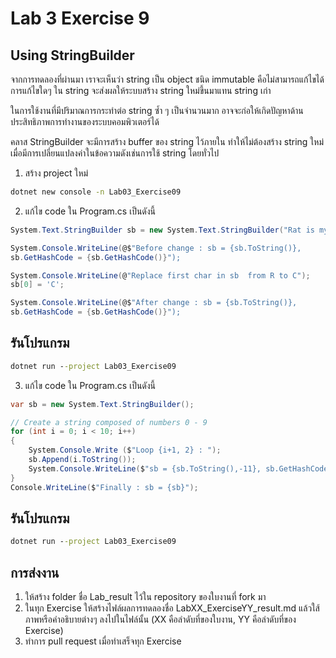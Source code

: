 # Lab 3 Exercise 9

## Using StringBuilder
จากการทดลองที่ผ่านมา เราจะเห็นว่า string เป็น object ชนิด immutable คือไม่สามารถแก้ไขได้ การแก้ไขใดๆ ใน string จะส่งผลให้ระบบสร้าง string ใหม่ขึ้นมาแทน string เก่า

ในการใช้งานที่มีปริมาณการกระทำต่อ string ซ้ำ ๆ เป็นจำนวนมาก อาจจะก่อให้เกิดปัญหาด้านประสิทธิภาพการทำงานของระบบคอมพิวเตอร์ได้

คลาส StringBuilder จะมีการสร้าง buffer ของ string ไว้ภายใน ทำให้ไม่ต้องสร้าง string ใหม่เมื่อมีการเปลี่ยนแปลงค่าในข้อความดังเช่นการใช้ string โดยทั่วไป
 
1. สร้าง project ใหม่

```cmd
dotnet new console -n Lab03_Exercise09
```

2. แก้ไข code ใน Program.cs เป็นดังนี้

```cs
System.Text.StringBuilder sb = new System.Text.StringBuilder("Rat is my favorite animal.");

System.Console.WriteLine(@$"Before change : sb = {sb.ToString()}, 
sb.GetHashCode = {sb.GetHashCode()}");

System.Console.WriteLine(@"Replace first char in sb  from R to C");
sb[0] = 'C';

System.Console.WriteLine(@$"After change : sb = {sb.ToString()}, 
sb.GetHashCode = {sb.GetHashCode()}");
```

## รันโปรแกรม

```cmd
dotnet run --project Lab03_Exercise09
```

3. แก้ไข code ใน Program.cs เป็นดังนี้

```cs
var sb = new System.Text.StringBuilder();

// Create a string composed of numbers 0 - 9
for (int i = 0; i < 10; i++)
{
    System.Console.Write ($"Loop {i+1, 2} : ");
    sb.Append(i.ToString());
    System.Console.WriteLine($"sb = {sb.ToString(),-11}, sb.GetHashCode() = {sb.GetHashCode()}");
}
Console.WriteLine($"Finally : sb = {sb}");  
```

## รันโปรแกรม

```cmd
dotnet run --project Lab03_Exercise09
```



## การส่งงาน

1. ให้สร้าง folder ชื่อ Lab_result ไว้ใน repository ของใบงานที่ fork มา
2. ในทุก Exercise ให้สร้างไฟล์ผลการทดลองชื่อ LabXX_ExerciseYY_result.md แล้วใส้ภาพหรือคำอธิบายต่างๆ ลงไปในไฟล์นั้น (XX คือลำดับที่ของใบงาน, YY คือลำดับที่ของ Exercise)
3. ทำการ pull request เมื่อทำเสร็จทุก Exercise
